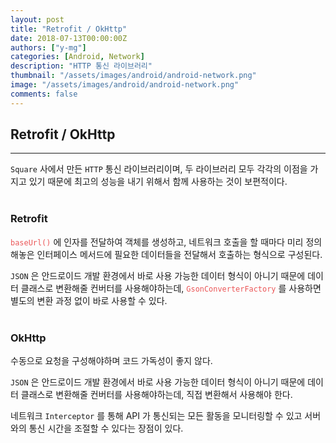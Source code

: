 ```yaml
---
layout: post
title: "Retrofit / OkHttp"
date: 2018-07-13T00:00:00Z
authors: ["y-mg"]
categories: [Android, Network]
description: "HTTP 통신 라이브러리"
thumbnail: "/assets/images/android/android-network.png"
image: "/assets/images/android/android-network.png"
comments: false
---
```


## Retrofit / OkHttp
***
`Square` 사에서 만든 `HTTP` 통신 라이브러리이며, 두 라이브러리 모두 각각의 이점을 가지고 있기 때문에 최고의 성능을 내기 위해서 함께 사용하는 것이 보편적이다.
<br/>
<br/>

### Retrofit
<code style="color: #eb5657;">baseUrl()</code> 에 인자를 전달하여 객체를 생성하고, 네트워크 호출을 할 때마다 미리 정의해놓은 인터페이스 메서드에 필요한 데이터들을 전달해서 호출하는 형식으로 구성된다.
<br/>

`JSON` 은 안드로이드 개발 환경에서 바로 사용 가능한 데이터 형식이 아니기 때문에 데이터 클래스로 변환해줄 컨버터를 사용해야하는데, <code style="color: #eb5657;">GsonConverterFactory</code> 를 사용하면 별도의 변환 과정 없이 바로 사용할 수 있다.
<br/>
<br/>

### OkHttp
수동으로 요청을 구성해야하며 코드 가독성이 좋지 않다.
<br/>

`JSON` 은 안드로이드 개발 환경에서 바로 사용 가능한 데이터 형식이 아니기 때문에 데이터 클래스로 변환해줄 컨버터를 사용해야하는데, 직접 변환해서 사용해야 한다.
<br/>

네트워크 `Interceptor` 를 통해 API 가 통신되는 모든 활동을 모니터링할 수 있고 서버와의 통신 시간을 조절할 수 있다는 장점이 있다.